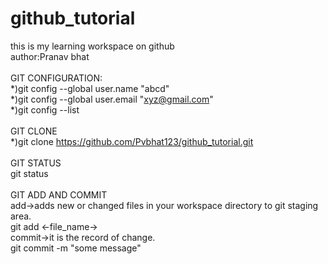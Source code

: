 # github_tutorial
this is my learning workspace on github
<br>
author:Pranav bhat
<br>
<br>
GIT CONFIGURATION:
<br>
*)git config --global user.name "abcd"
<br>
*)git config --global user.email "xyz@gmail.com"
<br>
*)git config --list
<br>
<br>
GIT CLONE
<br>
*)git clone https://github.com/Pvbhat123/github_tutorial.git
<br>
<br>
GIT STATUS
<br>
git status
<br>
<br>
GIT ADD AND COMMIT
<br>
add->adds new or changed files in your workspace directory to git staging area.
<br>
git add <-file_name->
<br>
commit->it is the record of change.
<br>
git commit -m "some message"
